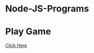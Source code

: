 # Node-JS-Programs

# Play Game

[Click Here](https://replit.com/@Dhaval008/Quiz-Game#index.js)




